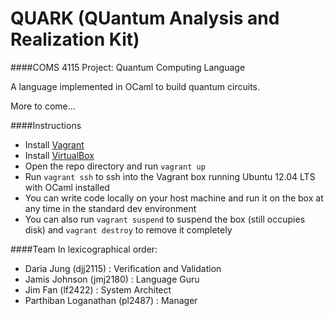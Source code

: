 QUARK (QUantum Analysis and Realization Kit)
=====

####COMS 4115 Project: Quantum Computing Language

A language implemented in OCaml to build quantum circuits.

More to come...

####Instructions
- Install [Vagrant](https://www.vagrantup.com/downloads.html)
- Install [VirtualBox](https://www.virtualbox.org/wiki/Downloads)
- Open the repo directory and run `vagrant up`
- Run `vagrant ssh` to ssh into the Vagrant box running Ubuntu 12.04 LTS with OCaml installed
- You can write code locally on your host machine and run it on the box at any time in the standard dev environment
- You can also run `vagrant suspend` to suspend the box (still occupies disk) and `vagrant destroy` to remove it completely

####Team
In lexicographical order:
- Daria Jung (djj2115) : Verification and Validation
- Jamis Johnson (jmj2180) : Language Guru
- Jim Fan (lf2422) : System Architect
- Parthiban Loganathan (pl2487) : Manager

